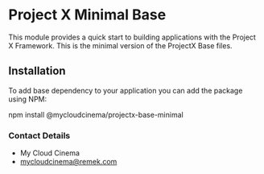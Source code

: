 # Project X Minimal Base

This module provides a quick start to building applications with the Project X Framework. This is the minimal version of the ProjectX Base files.

## Installation

To add base dependency to your application you can add the package using NPM:

npm install @mycloudcinema/projectx-base-minimal

### Contact Details ###

* My Cloud Cinema
* mycloudcinema@remek.com
